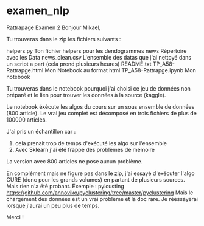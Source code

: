 # examen_nlp
Rattrapage Examen 2
Bonjour Mikael,

Tu trouveras dans le zip les fichiers suivants :

helpers.py              Ton fichier helpers pour les dendogrammes
news                    Répertoire avec les Data
news_clean.csv          L'ensemble des datas que j'ai nettoyé dans un script a part (cela prend plusieurs heures)
README.txt
TP_A58-Rattrapge.html   Mon Notebook au format html
TP_A58-Rattrapge.ipynb  Mon notebook

Tu trouveras dans le notebook pourquoi j'ai choisi ce jeu de données non préparé et le lien pour trouver les données à la source (kaggle).

Le notebook éxécute les algos du cours sur un sous ensemble de données (800 article).
Le vrai jeu complet est décomposé en trois fichiers de plus de 100000 articles.

J'ai pris un échantillon car :
1) cela prenait trop de temps d'exécuté les algo sur l'ensemble
2) Avec Sklearn j'ai été frappé des problèmes de mémoire

La version avec 800 articles ne pose aucun problème.

En complément mais ne figure pas dans le zip, j'ai essayé d'exécuter l'algo CURE (donc pour les grands volumes) en partant de plusieurs sources.
Mais rien n'a été probant.
Exemple : pylcusting https://github.com/annoviko/pyclustering/tree/master/pyclustering
Mais le chargement des données est un vrai problème et la doc rare.
Je réessayerai lorsque j'aurai un peu plus de temps.

Merci !


